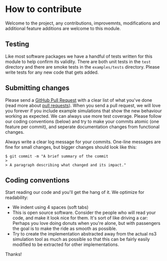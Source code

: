 # How to contribute

Welcome to the project, any contributions, improvemnts, modifications and additional feature additions are welcome to this module. 

## Testing

Like most software packages we have a handful of tests written for this module to help confirm its validity. 
There are both unit tests in the `test` directory and there are smoke tests in the `examples/tests` directory. 
Please write tests for any new code that gets added. 

## Submitting changes

Please send a [GitHub Pull Request](https://github.com/MarshallAsch/rhpman/pull/new/main) with a clear list of what you've done (read more about [pull requests](http://help.github.com/pull-requests/)).
When you send a pull request, we will love you forever if you include example simulations that show the new behaviour working as expected.
We can always use more test coverage. 
Please follow our coding conventions (below) and try to make your commits atomic (one feature per commit), and seperate documentation changes from functional changes.

Always write a clear log message for your commits. One-line messages are fine for small changes, but bigger changes should look like this:

    $ git commit -m "A brief summary of the commit
    > 
    > A paragraph describing what changed and its impact."

## Coding conventions

Start reading our code and you'll get the hang of it. We optimize for readability:

  * We indent using 4 spaces (soft tabs)
  * This is open source software. Consider the people who will read your code, and make it look nice for them. It's sort of like driving a car: Perhaps you love doing donuts when you're alone, but with passengers the goal is to make the ride as smooth as possible.
  * Try to create the implementation abstracted away from the actual ns3 simulation tool as much as possible so that this can be fairly easily modified to be extracted for other implementations. 


Thanks!
